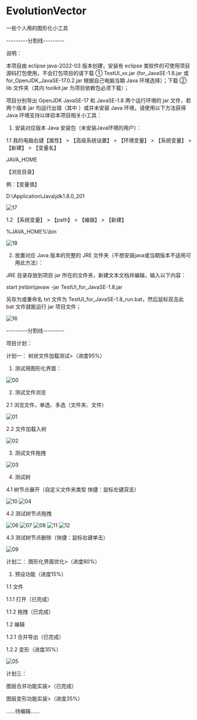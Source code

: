 # EvolutionVector
一些个人用的图形化小工具

---------分割线---------

说明：

  本项目由 eclipse java-2022-03 版本创建，安装有 eclipse 类软件的可使用项目源码打包使用，不会打包项目的请下载 ① TestUI_xx.jar (for_JavaSE-1.8.jar 或 for_OpenJDK_JavaSE-17.0.2.jar 根据自己电脑当期 Java 环境选择）；下载 ② lib 文件夹（其内 toolkit.jar 为项目依赖包必须下载）；
    
  项目分别导出 OpenJDK JavaSE-17 和 JavaSE-1.8 两个运行环境的 jar 文件，若两个版本 jar 均运行出错（其中 ）或并未安装 Java 环境，请使用以下方法获得 Java 环境支持以体验本项目相关小工具：

1. 安装对应版本 Java 安装包（未安装Java环境的用户）：

 1.1 我的电脑右键【属性】 > 【高级系统设置】 > 【环境变量】 > 【系统变量】 > 【新建】 > 【变量名】
 
 JAVA_HOME
 
【浏览目录】

例：【变量值】

D:\Application\Java\jdk1.8.0_201

![17](https://user-images.githubusercontent.com/52105884/161420296-5c066787-c309-4ed8-a723-9ef3d3da3284.PNG)

 1.2 【系统变量】 > 【path】 > 【编辑】 > 【新建】

%JAVA_HOME%\bin

![18](https://user-images.githubusercontent.com/52105884/161420310-5da77ec6-9f9d-47c2-ace7-e629233562b4.PNG)

2. 放置对应 Java 版本的完整的 JRE 文件夹（不想安装java或当期版本不适用可用此方法）：

JRE 目录存放到项目 jar 所在的文件夹，新建文本文档并编辑，输入以下内容：

start jre\bin\javaw -jar TestUI_for_JavaSE-1.8.jar

另存为或重命名 txt 文件为 TestUI_for_JavaSE-1.8_run.bat，然后鼠标双击此 bat 文件就能运行 jar 项目文件；

![16](https://user-images.githubusercontent.com/52105884/161420388-a620bbf2-6efc-4970-abde-5d1d5e230236.PNG)

---------分割线---------

项目计划：

计划一：
 树状文件加载测试>（进度95%）

 1. 测试用图形化界面：

![00](https://user-images.githubusercontent.com/52105884/159549114-12750b14-ee30-4e7b-bc71-1590ece97b03.PNG)

 2. 测试文件浏览

  2.1 浏览文件，单选、多选（文件夹、文件）

![01](https://user-images.githubusercontent.com/52105884/159549120-72453c7a-7f84-4e9c-9bf7-f3cc7bc14699.PNG)

  2.2 文件加载入树

![02](https://user-images.githubusercontent.com/52105884/159549127-457693f3-355b-4817-9787-e65133eef4b3.PNG)

 3. 测试文件拖拽

![03](https://user-images.githubusercontent.com/52105884/159549138-4524a100-bb71-48a8-9ca5-8f83351d2706.PNG)

 4. 测试树

  4.1 树节点展开（自定义文件夹类型 快捷：鼠标左键双击）

![10](https://user-images.githubusercontent.com/52105884/161045369-6310a975-0576-412e-9051-249796cf4271.PNG)
![04](https://user-images.githubusercontent.com/52105884/159549140-83afcb1d-e003-4b5c-a89e-b25b3758b92e.PNG)

  4.2 测试树节点拖拽

![06](https://user-images.githubusercontent.com/52105884/161034999-3f2c05e2-db6e-4dbf-aaec-d60daa05dfb3.PNG)
![07](https://user-images.githubusercontent.com/52105884/161035028-5fcdbb9b-6779-473b-aacc-6be7cbace801.PNG)
![08](https://user-images.githubusercontent.com/52105884/161035088-64cd1f44-194e-4503-970c-0dbc1d0de4e4.PNG)
![11](https://user-images.githubusercontent.com/52105884/161241457-cdca7213-b077-4fa3-937b-542010571132.PNG)
![12](https://user-images.githubusercontent.com/52105884/161241490-d84146a0-7483-4d61-ad6f-ddc231566d04.PNG)

  4.3 测试树节点删除（快捷：鼠标右键单击）

![09](https://user-images.githubusercontent.com/52105884/161035221-6b487a1d-22e9-40b5-b048-dc3748a52032.PNG)

  
计划二：
    图形化界面优化>（进度80%）

 1. 预设功能（进度15%）

  1.1 文件

   1.1.1 打开（已完成）

   1.1.2 拖拽（已完成）

  1.2 编辑

   1.2.1 合并导出（已完成）

   1.2.2 变形（进度35%）

![05](https://user-images.githubusercontent.com/52105884/159551456-e9c63e3e-303d-4a63-a635-f522ab3e0fb3.PNG)


计划三：

 图层合并功能实装>（已完成）
 
 图层变形功能实装>（进度35%）
    
 ......待编辑......
    

